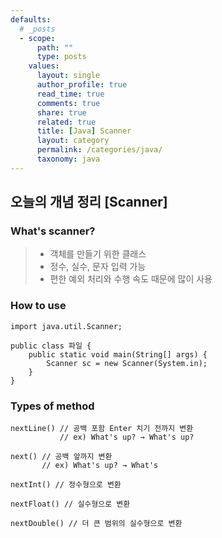 ```yaml
---
defaults:
  # _posts
  - scope:
      path: ""
      type: posts
    values:
      layout: single
      author_profile: true
      read_time: true
      comments: true
      share: true
      related: true
      title: [Java] Scanner
      layout: category
      permalink: /categories/java/
      taxonomy: java
---
```


## 오늘의 개념 정리 [Scanner]

### What's scanner?

> - 객체를 만들기 위한 클래스
> - 정수, 실수, 문자 입력 가능
> - 편한 예외 처리와 수행 속도 때문에 많이 사용

### How to use

```
import java.util.Scanner;

public class 파일 {
    public static void main(String[] args) {
        Scanner sc = new Scanner(System.in);
    }
}
```

### Types of method

```
nextLine() // 공백 포함 Enter 치기 전까지 변환
           // ex) What's up? → What's up?
```

```
next() // 공백 앞까지 변환
       // ex) What's up? → What's
```

```
nextInt() // 정수형으로 변환
```

```
nextFloat() // 실수형으로 변환
```

```
nextDouble() // 더 큰 범위의 실수형으로 변환
```

